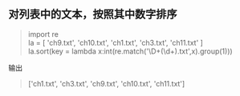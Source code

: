 ## 对列表中的文本，按照其中数字排序

> import re  
> la = [ 'ch9.txt', 'ch10.txt', 'ch1.txt', 'ch3.txt', 'ch11.txt' ]  
> la.sort(key = lambda x:int(re.match('\D+(\d+)\.txt',x).group(1)))  
> 

输出
> ['ch1.txt', 'ch3.txt', 'ch9.txt', 'ch10.txt', 'ch11.txt']
